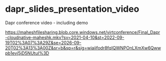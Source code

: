 # dapr_slides_presentation_video
Dapr conference video - including demo


https://maheshfilesharing.blob.core.windows.net/virtconference/Final_Dapr-cloudnative-maheshk.mkv?sv=2021-04-10&st=2022-09-19T02%3A07%3A29Z&se=2026-09-20T02%3A13%3A00Z&sr=b&sp=r&sig=wiaiifodr8fqIQWNPOnLXmXw6Qwwpb1evj5jD5NUtuI%3D
